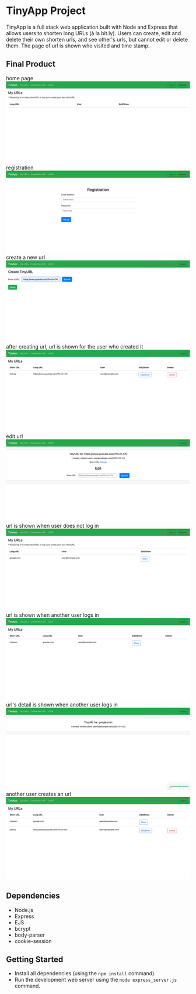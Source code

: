 # TinyApp Project

TinyApp is a full stack web application built with Node and Express that allows users to shorten long URLs (à la bit.ly).
Users can create, edit and delete their own shorten urls, and see other's urls, but cannot edit or delete them.
The page of url is shown who visited and time stamp.

## Final Product

home page
!["home"](https://github.com/HaopengSun/tinyapp/blob/master/docs/home.png)
registration
!["registration"](https://github.com/HaopengSun/tinyapp/blob/master/docs/registration.png)
create a new url
!["create url"](https://github.com/HaopengSun/tinyapp/blob/master/docs/create-url.png)
after creating url, url is shown for the user who created it
!["url created"](https://github.com/HaopengSun/tinyapp/blob/master/docs/url-crested.png)
edit url
!["edit url"](https://github.com/HaopengSun/tinyapp/blob/master/docs/edit-url.png)
url is shown when user does not log in
!["show url"](https://github.com/HaopengSun/tinyapp/blob/master/docs/show-url.png)
url is shown when another user logs in
!["show url"](https://github.com/HaopengSun/tinyapp/blob/master/docs/url-show-other-user.png)
url's detail is shown when another user logs in
!["show url"](https://github.com/HaopengSun/tinyapp/blob/master/docs/show-url-another-user.png)
another user creates an url
!["create url"](https://github.com/HaopengSun/tinyapp/blob/master/docs/create-another-url.png)

## Dependencies

- Node.js
- Express
- EJS
- bcrypt
- body-parser
- cookie-session

## Getting Started

- Install all dependencies (using the `npm install` command).
- Run the development web server using the `node express_server.js` command.
